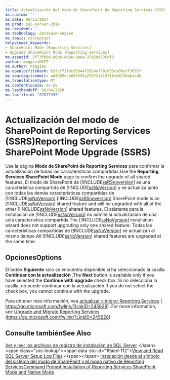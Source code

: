 ```yaml
---
title: Actualización del modo de SharePoint de Reporting Services (SSRS) | Microsoft Docs
ms.custom: ''
ms.date: 06/13/2017
ms.prod: sql-server-2014
ms.reviewer: ''
ms.technology: database-engine
ms.topic: conceptual
helpviewer_keywords:
- SharePoint Mode [Reporting Services]
- Upgrade SharePoint Mode [Reporting Services]
ms.assetid: 5f73fb9d-86bb-4d9e-8a8e-37b59d735df3
author: maggiesMSFT
ms.author: maggies
ms.openlocfilehash: b3fcf72fdcd564472824ef701853ca08aff3655f
ms.sourcegitcommit: ad4d92dce894592a259721a1571b1d8736abacdb
ms.translationtype: MT
ms.contentlocale: es-ES
ms.lasthandoff: 08/04/2020
ms.locfileid: "87677395"
---
```

# <a name="reporting-services-sharepoint-mode-upgrade-ssrs"></a><span data-ttu-id="19aed-102">Actualización del modo de SharePoint de Reporting Services (SSRS)</span><span class="sxs-lookup"><span data-stu-id="19aed-102">Reporting Services SharePoint Mode Upgrade (SSRS)</span></span>
  <span data-ttu-id="19aed-103">Use la página **Modo de SharePoint de Reporting Services** para confirmar la actualización de todas las características compartidas.</span><span class="sxs-lookup"><span data-stu-id="19aed-103">Use the **Reporting Services SharePoint Mode** page to confirm the upgrade of all shared features.</span></span> <span data-ttu-id="19aed-104">El modo de SharePoint de [!INCLUDE[ssRSnoversion](../../includes/ssrsnoversion-md.md)] es una característica compartida de [!INCLUDE[ssNoVersion](../../includes/ssnoversion-md.md)] y se actualiza junto con todas las demás características compartidas de [!INCLUDE[ssNoVersion](../../includes/ssnoversion-md.md)].</span><span class="sxs-lookup"><span data-stu-id="19aed-104">[!INCLUDE[ssRSnoversion](../../includes/ssrsnoversion-md.md)] SharePoint mode is an [!INCLUDE[ssNoVersion](../../includes/ssnoversion-md.md)] shared feature and will be upgraded with all of the other [!INCLUDE[ssNoVersion](../../includes/ssnoversion-md.md)] shared features.</span></span> <span data-ttu-id="19aed-105">El asistente para la instalación de [!INCLUDE[ssNoVersion](../../includes/ssnoversion-md.md)] no admite la actualización de una sola característica compartida.</span><span class="sxs-lookup"><span data-stu-id="19aed-105">The [!INCLUDE[ssNoVersion](../../includes/ssnoversion-md.md)] installation wizard does not support upgrading only one shared feature.</span></span> <span data-ttu-id="19aed-106">Todas las características compartidas de [!INCLUDE[ssNoVersion](../../includes/ssnoversion-md.md)] se actualizan al mismo tiempo.</span><span class="sxs-lookup"><span data-stu-id="19aed-106">All [!INCLUDE[ssNoVersion](../../includes/ssnoversion-md.md)] shared features are upgraded at the same time.</span></span>  
  
## <a name="options"></a><span data-ttu-id="19aed-107">Opciones</span><span class="sxs-lookup"><span data-stu-id="19aed-107">Options</span></span>  
 <span data-ttu-id="19aed-108">El botón **Siguiente** solo se encuentra disponible si ha seleccionado la casilla **Continuar con la actualización** .</span><span class="sxs-lookup"><span data-stu-id="19aed-108">The **Next** button is available only if you have selected the **Continue with upgrade** check box.</span></span> <span data-ttu-id="19aed-109">Si no selecciona la casilla, no puede continuar con la actualización.</span><span class="sxs-lookup"><span data-stu-id="19aed-109">If you do not select the check box, you cannot continue with the upgrade.</span></span>  
  
 <span data-ttu-id="19aed-110">Para obtener más información, vea [actualizar y migrar Reporting Services](https://go.microsoft.com/fwlink/?LinkID=245628) ( https://go.microsoft.com/fwlink/?LinkID=245628) .</span><span class="sxs-lookup"><span data-stu-id="19aed-110">For more information, see [Upgrade and Migrate Reporting Services](https://go.microsoft.com/fwlink/?LinkID=245628) (https://go.microsoft.com/fwlink/?LinkID=245628).</span></span>  
  
## <a name="see-also"></a><span data-ttu-id="19aed-111">Consulte también</span><span class="sxs-lookup"><span data-stu-id="19aed-111">See Also</span></span>  
 <span data-ttu-id="19aed-112">[Ver y leer los archivos de registro de instalación de SQL Server](https://technet.microsoft.com/library/ms143702\(v=sql.110\).aspx) </span><span class="sxs-lookup"><span data-stu-id="19aed-112">[View and Read SQL Server Setup Log Files](https://technet.microsoft.com/library/ms143702\(v=sql.110\).aspx) </span></span>  
 [<span data-ttu-id="19aed-113">Instalación desde el símbolo del sistema del modo de SharePoint y el modo nativo de Reporting Services</span><span class="sxs-lookup"><span data-stu-id="19aed-113">Command Prompt Installation of Reporting Services SharePoint Mode and Native Mode</span></span>](https://go.microsoft.com/fwlink/?LinkId=217620)  
  
  
